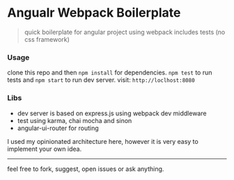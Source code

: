 # Angualr Webpack Boilerplate

> quick boilerplate for angular project using webpack includes tests (no css framework)

### Usage
clone this repo and then `npm install` for dependencies. `npm test` to run tests and `npm start` to run dev server.
visit: `http://loclhost:8080`

### Libs
- dev server is based on express.js using webpack dev middleware
- test using karma, chai mocha and sinon
- angular-ui-router for routing

I used my opinionated architecture here, however it is very easy to implement your own idea.

---

feel free to fork, suggest, open issues or ask anything.
